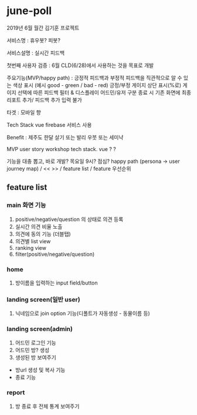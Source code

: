 # june-poll
2019년 6월 월간 김기훈 프로젝트

서비스명 : 휴우봇? 피봇? 

서비스설명 : 실시간 피드백

첫번째 사용자 검증 : 6월 CLD(6/28)에서 사용하는 것을 목표로 개발

주요기능(MVP/happy path) :
긍정적 피드백과 부정적 피드백을 직관적으로 알 수 있는 색상 표시
(예시 good - green / bad - red)
긍정/부정 게이지 상단 표시(%로)
게이지 선택에 따른 피드백 필터 & 디스플레이
어드민/유저 구분
종료 시 기존 화면에 최종 리포트 추가/ 피드백 추가 입력 불가

타겟 : 모바일 향

Tech Stack
vue
firebase 서비스 사용

Benefit
: 제주도 한달 살기 또는 발리 우붓 또는 세미냑

MVP
user story workshop
tech stack.
vue
?
?

기능을 대충 뽑고, 바로 개발?
목요일 9시? 점심?
happy path (persona -> user journey map) / << >> / feature list / feature 우선순위

## feature list
### main 화면 기능
1. positive/negative/question 의 상태로 의견 등록
2. 실시간 의견 비율 노출
3. 의견에 동의 기능 (더블탭)
4. 의견별 list view
5. ranking view
6. filter(positive/negative/question)

### home
1. 방이름을 입력하는 input field/button

### landing screen(일반 user)
1. 닉네임으로 join option 기능(디폴트가 자동생성 - 동물이름 등)

### landing screen(admin)
1. 어드민 로그인 기능
2. 어드민 방? 생성
3. 생성된 방 보여주기
- 방url 생성 및 복사 기능
- 종료 기능

### report
1. 방 종료 후 전체 통계 보여주기

